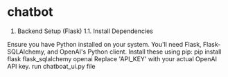 
# chatbot
1. Backend Setup (Flask)
1.1. Install Dependencies

Ensure you have Python installed on your system. You'll need Flask, Flask-SQLAlchemy, and OpenAI's Python client. Install these using pip:
pip install flask flask_sqlalchemy openai
Replace 'API_KEY' with your actual OpenAI API key.
run chatboat_ui.py file
